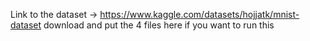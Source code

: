 Link to the dataset -> https://www.kaggle.com/datasets/hojjatk/mnist-dataset
download and put the 4 files here if you want to run this
